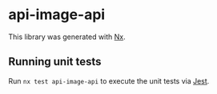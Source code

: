 # api-image-api

This library was generated with [Nx](https://nx.dev).

## Running unit tests

Run `nx test api-image-api` to execute the unit tests via [Jest](https://jestjs.io).
